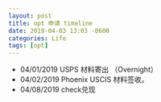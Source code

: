 ```yaml
---
layout: post
title: opt 申请 timeline
date: 2019-04-03 13:03 -0600
categories: Life
tags: [opt]
---
```


- 04/01/2019 USPS 材料寄出 （Overnight）
- 04/02/2019 Phoenix USCIS 材料签收。
- 04/08/2019 check兑现
